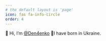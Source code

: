 ```yaml
---
# the default layout is 'page'
icon: fas fa-info-circle
order: 4
---
```


👋 Hi, I’m [@Den4enko](https://github.com/Den4enko)
👀I have born in Ukraine.

